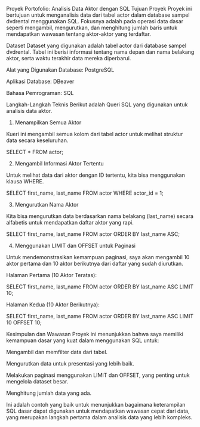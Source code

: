 Proyek Portofolio: Analisis Data Aktor dengan SQL
Tujuan Proyek
Proyek ini bertujuan untuk menganalisis data dari tabel actor dalam database sampel dvdrental menggunakan SQL. Fokusnya adalah pada operasi data dasar seperti mengambil, mengurutkan, dan menghitung jumlah baris untuk mendapatkan wawasan tentang aktor-aktor yang terdaftar.

Dataset
Dataset yang digunakan adalah tabel actor dari database sampel dvdrental. Tabel ini berisi informasi tentang nama depan dan nama belakang aktor, serta waktu terakhir data mereka diperbarui.

Alat yang Digunakan
Database: PostgreSQL

Aplikasi Database: DBeaver

Bahasa Pemrograman: SQL

Langkah-Langkah Teknis
Berikut adalah Queri SQL yang digunakan untuk analisis data aktor.

1. Menampilkan Semua Aktor

Kueri ini mengambil semua kolom dari tabel actor untuk melihat struktur data secara keseluruhan.

SELECT *
FROM actor;

2. Mengambil Informasi Aktor Tertentu

Untuk melihat data dari aktor dengan ID tertentu, kita bisa menggunakan klausa WHERE.

SELECT
    first_name,
    last_name
FROM
    actor
WHERE
    actor_id = 1;

3. Mengurutkan Nama Aktor

Kita bisa mengurutkan data berdasarkan nama belakang (last_name) secara alfabetis untuk mendapatkan daftar aktor yang rapi.

SELECT
    first_name,
    last_name
FROM
    actor
ORDER BY
    last_name ASC;

4. Menggunakan LIMIT dan OFFSET untuk Paginasi

Untuk mendemonstrasikan kemampuan paginasi, saya akan mengambil 10 aktor pertama dan 10 aktor berikutnya dari daftar yang sudah diurutkan.

Halaman Pertama (10 Aktor Teratas):

SELECT
    first_name,
    last_name
FROM
    actor
ORDER BY
    last_name ASC
LIMIT 10;

Halaman Kedua (10 Aktor Berikutnya):

SELECT
    first_name,
    last_name
FROM
    actor
ORDER BY
    last_name ASC
LIMIT 10 OFFSET 10;


Kesimpulan dan Wawasan
Proyek ini menunjukkan bahwa saya memiliki kemampuan dasar yang kuat dalam menggunakan SQL untuk:

Mengambil dan memfilter data dari tabel.

Mengurutkan data untuk presentasi yang lebih baik.

Melakukan paginasi menggunakan LIMIT dan OFFSET, yang penting untuk mengelola dataset besar.

Menghitung jumlah data yang ada.

Ini adalah contoh yang baik untuk menunjukkan bagaimana keterampilan SQL dasar dapat digunakan untuk mendapatkan wawasan cepat dari data, yang merupakan langkah pertama dalam analisis data yang lebih kompleks.
